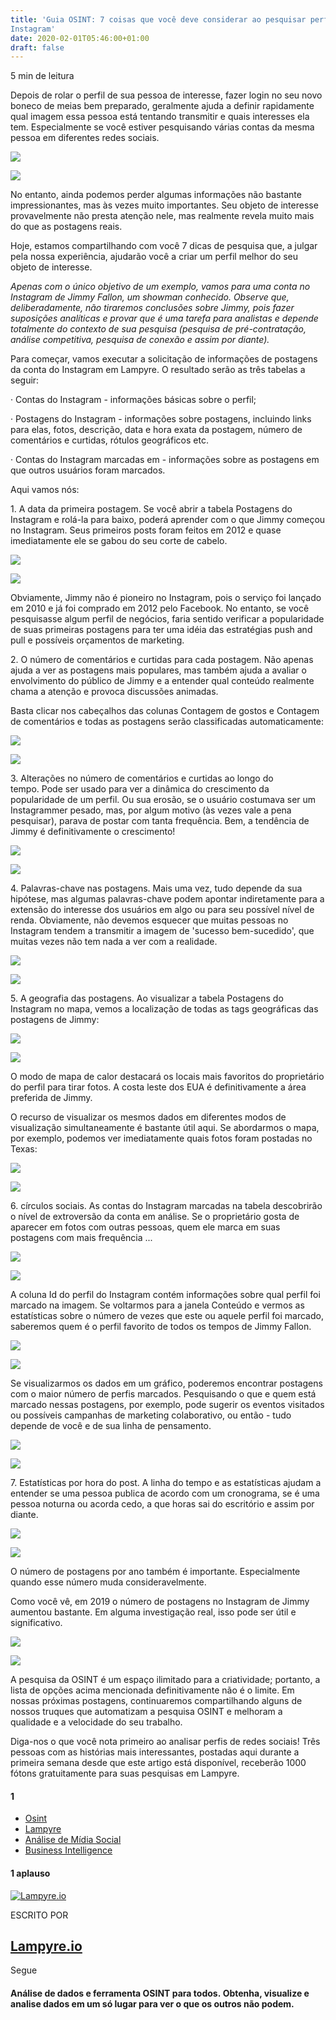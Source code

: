 ```yaml
---
title: 'Guia OSINT: 7 coisas que você deve considerar ao pesquisar perfis do
Instagram'
date: 2020-02-01T05:46:00+01:00
draft: false
---
```


  

5 min de leitura

Depois de rolar o perfil de sua pessoa de interesse, fazer login no seu novo boneco de meias bem preparado, geralmente ajuda a definir rapidamente qual imagem essa pessoa está tentando transmitir e quais interesses ela tem. Especialmente se você estiver pesquisando várias contas da mesma pessoa em diferentes redes sociais.

![](https://miro.medium.com/max/60/1*gXiXQOJpEFK72RZtS3b-og.png?q=20)

![](https://miro.medium.com/max/623/1*gXiXQOJpEFK72RZtS3b-og.png)

No entanto, ainda podemos perder algumas informações não bastante impressionantes, mas às vezes muito importantes. Seu objeto de interesse provavelmente não presta atenção nele, mas realmente revela muito mais do que as postagens reais.

Hoje, estamos compartilhando com você 7 dicas de pesquisa que, a julgar pela nossa experiência, ajudarão você a criar um perfil melhor do seu objeto de interesse.

_Apenas com o único objetivo de um exemplo, vamos para uma conta no Instagram de Jimmy Fallon, um showman conhecido. Observe que, deliberadamente, não tiraremos conclusões sobre Jimmy, pois fazer suposições analíticas e provar que é uma tarefa para analistas e depende totalmente do contexto de sua pesquisa (pesquisa de pré-contratação, análise competitiva, pesquisa de conexão e assim por diante)._

Para começar, vamos executar a solicitação de informações de postagens da conta do Instagram em Lampyre. O resultado serão as três tabelas a seguir:

· Contas do Instagram - informações básicas sobre o perfil;

· Postagens do Instagram - informações sobre postagens, incluindo links para elas, fotos, descrição, data e hora exata da postagem, número de comentários e curtidas, rótulos geográficos etc.

· Contas do Instagram marcadas em - informações sobre as postagens em que outros usuários foram marcados.

Aqui vamos nós:

1. A data da primeira postagem. Se você abrir a tabela Postagens do Instagram e rolá-la para baixo, poderá aprender com o que Jimmy começou no Instagram. Seus primeiros posts foram feitos em 2012 e quase imediatamente ele se gabou do seu corte de cabelo.

![](https://miro.medium.com/max/60/1*kEYIMAba5-H15ck2GdEQeA.png?q=20)

![](https://miro.medium.com/max/626/1*kEYIMAba5-H15ck2GdEQeA.png)

Obviamente, Jimmy não é pioneiro no Instagram, pois o serviço foi lançado em 2010 e já foi comprado em 2012 pelo Facebook. No entanto, se você pesquisasse algum perfil de negócios, faria sentido verificar a popularidade de suas primeiras postagens para ter uma idéia das estratégias push and pull e possíveis orçamentos de marketing.

2. O número de comentários e curtidas para cada postagem. Não apenas ajuda a ver as postagens mais populares, mas também ajuda a avaliar o envolvimento do público de Jimmy e a entender qual conteúdo realmente chama a atenção e provoca discussões animadas.

Basta clicar nos cabeçalhos das colunas Contagem de gostos e Contagem de comentários e todas as postagens serão classificadas automaticamente:

![](https://miro.medium.com/max/60/1*zY_Z9odL59ykcn-2aE15xg.png?q=20)

![](https://miro.medium.com/max/624/1*zY_Z9odL59ykcn-2aE15xg.png)

3. Alterações no número de comentários e curtidas ao longo do tempo. Pode ser usado para ver a dinâmica do crescimento da popularidade de um perfil. Ou sua erosão, se o usuário costumava ser um Instagrammer pesado, mas, por algum motivo (às vezes vale a pena pesquisar), parava de postar com tanta frequência. Bem, a tendência de Jimmy é definitivamente o crescimento!

![](https://miro.medium.com/max/60/1*s3BV7Zl_EoNCjJgTHMjhFA.png?q=20)

![](https://miro.medium.com/max/8573/1*s3BV7Zl_EoNCjJgTHMjhFA.png)

4. Palavras-chave nas postagens. Mais uma vez, tudo depende da sua hipótese, mas algumas palavras-chave podem apontar indiretamente para a extensão do interesse dos usuários em algo ou para seu possível nível de renda. Obviamente, não devemos esquecer que muitas pessoas no Instagram tendem a transmitir a imagem de 'sucesso bem-sucedido', que muitas vezes não tem nada a ver com a realidade.

![](https://miro.medium.com/max/60/1*2wM8TDKCIH7ms15KbvjZCw.png?q=20)

![](https://miro.medium.com/max/489/1*2wM8TDKCIH7ms15KbvjZCw.png)

5. A geografia das postagens. Ao visualizar a tabela Postagens do Instagram no mapa, vemos a localização de todas as tags geográficas das postagens de Jimmy:

![](https://miro.medium.com/max/60/1*CY2YbZ3mNnBqBi_aqwaA9Q.png?q=20)

![](https://miro.medium.com/max/570/1*CY2YbZ3mNnBqBi_aqwaA9Q.png)

O modo de mapa de calor destacará os locais mais favoritos do proprietário do perfil para tirar fotos. A costa leste dos EUA é definitivamente a área preferida de Jimmy.

O recurso de visualizar os mesmos dados em diferentes modos de visualização simultaneamente é bastante útil aqui. Se abordarmos o mapa, por exemplo, podemos ver imediatamente quais fotos foram postadas no Texas:

![](https://miro.medium.com/max/60/1*fnxnKdTgnRnCH8gLkPk2RQ.png?q=20)

![](https://miro.medium.com/max/624/1*fnxnKdTgnRnCH8gLkPk2RQ.png)

6\. círculos sociais. As contas do Instagram marcadas na tabela descobrirão o nível de extroversão da conta em análise. Se o proprietário gosta de aparecer em fotos com outras pessoas, quem ele marca em suas postagens com mais frequência ...

![](https://miro.medium.com/max/60/1*3hUKtTuUEioeutcgLgFIVw.png?q=20)

![](https://miro.medium.com/max/577/1*3hUKtTuUEioeutcgLgFIVw.png)

A coluna Id do perfil do Instagram contém informações sobre qual perfil foi marcado na imagem. Se voltarmos para a janela Conteúdo e vermos as estatísticas sobre o número de vezes que este ou aquele perfil foi marcado, saberemos quem é o perfil favorito de todos os tempos de Jimmy Fallon.

![](https://miro.medium.com/max/60/1*GFB2sTqtU1myrYABxxa2nQ.png?q=20)

![](https://miro.medium.com/max/557/1*GFB2sTqtU1myrYABxxa2nQ.png)

Se visualizarmos os dados em um gráfico, poderemos encontrar postagens com o maior número de perfis marcados. Pesquisando o que e quem está marcado nessas postagens, por exemplo, pode sugerir os eventos visitados ou possíveis campanhas de marketing colaborativo, ou então - tudo depende de você e de sua linha de pensamento.

![](https://miro.medium.com/max/60/1*1DUCWSfr25ocm8B3uf4NOA.png?q=20)

![](https://miro.medium.com/max/737/1*1DUCWSfr25ocm8B3uf4NOA.png)

7. Estatísticas por hora do post. A linha do tempo e as estatísticas ajudam a entender se uma pessoa publica de acordo com um cronograma, se é uma pessoa noturna ou acorda cedo, a que horas sai do escritório e assim por diante.

![](https://miro.medium.com/max/60/1*XFcdI_SGaO6guqp7DEPXvw.png?q=20)

![](https://miro.medium.com/max/420/1*XFcdI_SGaO6guqp7DEPXvw.png)

O número de postagens por ano também é importante. Especialmente quando esse número muda consideravelmente.

Como você vê, em 2019 o número de postagens no Instagram de Jimmy aumentou bastante. Em alguma investigação real, isso pode ser útil e significativo.

![](https://miro.medium.com/max/60/1*2lB_oc9kAJRcJUuvYOWBZA.png?q=20)

![](https://miro.medium.com/max/624/1*2lB_oc9kAJRcJUuvYOWBZA.png)

A pesquisa da OSINT é um espaço ilimitado para a criatividade; portanto, a lista de opções acima mencionada definitivamente não é o limite. Em nossas próximas postagens, continuaremos compartilhando alguns de nossos truques que automatizam a pesquisa OSINT e melhoram a qualidade e a velocidade do seu trabalho.

Diga-nos o que você nota primeiro ao analisar perfis de redes sociais! Três pessoas com as histórias mais interessantes, postadas aqui durante a primeira semana desde que este artigo está disponível, receberão 1000 fótons gratuitamente para suas pesquisas em Lampyre.

#### 1

*   [Osint](https://medium.com/tag/osint)
*   [Lampyre](https://medium.com/tag/lampyre)
*   [Análise de Mídia Social](https://medium.com/tag/social-media-analysis)
*   [Business Intelligence](https://medium.com/tag/business-intelligence)

#### 1 aplauso

[![Lampyre.io](https://miro.medium.com/fit/c/160/160/2*8sJSBszZW2T3uCaB4vgd8Q.png)](https://medium.com/@lampyre.io?source=follow_footer--------------------------follow_footer-)

ESCRITO POR

[Lampyre.io](https://medium.com/@lampyre.io?source=follow_footer--------------------------follow_footer-)
---------------------------------------------------------------------------------------------------------

Segue

#### Análise de dados e ferramenta OSINT para todos. Obtenha, visualize e analise dados em um só lugar para ver o que os outros não podem.